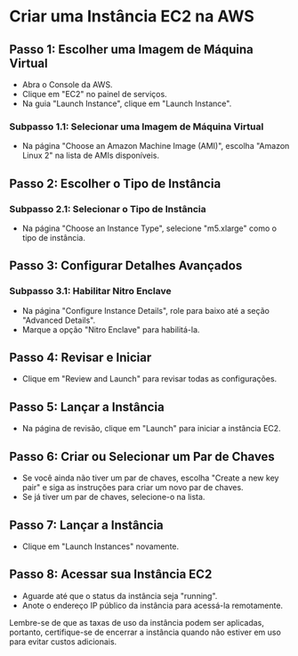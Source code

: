 # Criar uma Instância EC2 na AWS

## Passo 1: Escolher uma Imagem de Máquina Virtual

- Abra o Console da AWS.
- Clique em "EC2" no painel de serviços.
- Na guia "Launch Instance", clique em "Launch Instance".

### Subpasso 1.1: Selecionar uma Imagem de Máquina Virtual

- Na página "Choose an Amazon Machine Image (AMI)", escolha "Amazon Linux 2" na lista de AMIs disponíveis.

## Passo 2: Escolher o Tipo de Instância

### Subpasso 2.1: Selecionar o Tipo de Instância

- Na página "Choose an Instance Type", selecione "m5.xlarge" como o tipo de instância.

## Passo 3: Configurar Detalhes Avançados

### Subpasso 3.1: Habilitar Nitro Enclave

- Na página "Configure Instance Details", role para baixo até a seção "Advanced Details".
- Marque a opção "Nitro Enclave" para habilitá-la.

## Passo 4: Revisar e Iniciar

- Clique em "Review and Launch" para revisar todas as configurações.

## Passo 5: Lançar a Instância

- Na página de revisão, clique em "Launch" para iniciar a instância EC2.

## Passo 6: Criar ou Selecionar um Par de Chaves

- Se você ainda não tiver um par de chaves, escolha "Create a new key pair" e siga as instruções para criar um novo par de chaves.
- Se já tiver um par de chaves, selecione-o na lista.

## Passo 7: Lançar a Instância

- Clique em "Launch Instances" novamente.

## Passo 8: Acessar sua Instância EC2

- Aguarde até que o status da instância seja "running".
- Anote o endereço IP público da instância para acessá-la remotamente.

Lembre-se de que as taxas de uso da instância podem ser aplicadas, portanto, certifique-se de encerrar a instância quando não estiver em uso para evitar custos adicionais.
